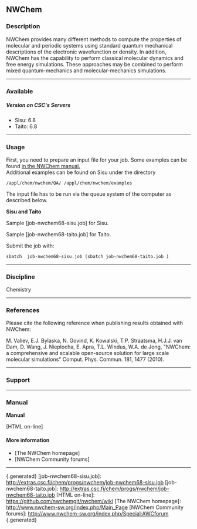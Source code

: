 ## NWChem

### Description

NWChem provides many different methods to compute the properties of
molecular and periodic systems using standard quantum mechanical
descriptions of the electronic wavefunction or density. In addition,
NWChem has the capability to perform classical molecular dynamics and
free energy simulations. These approaches may be combined to perform
mixed quantum-mechanics and molecular-mechanics simulations.

------------------------------------------------------------------------

### Available

##### Version on CSC's Servers

-   Sisu: 6.8
-   Taito: 6.8

------------------------------------------------------------------------

### Usage

First, you need to prepare an input file for your job. Some examples can
be found [in the NWChem manual.]  
Additional examples can be found on Sisu under the directory

`/appl/chem/nwchem/QA/ /appl/chem/nwchem/examples`

The input file has to be run via the queue system of the computer as
described below.

**Sisu and Taito**

Sample [job-nwchem68-sisu.job] for Sisu.

Sample [job-nwchem68-taito.job] for Taito.

  
Submit the job with:

`sbatch  job-nwchem68-sisu.job (sbatch job-nwchem68-taito.job )`

------------------------------------------------------------------------

### Discipline

Chemistry  

------------------------------------------------------------------------

### References

Please cite the following reference when publishing results obtained
with NWChem:

M. Valiev, E.J. Bylaska, N. Govind, K. Kowalski, T.P. Straatsma, H.J.J.
van Dam, D. Wang, J. Nieplocha, E. Apra, T.L. Windus, W.A. de Jong,
"NWChem: a comprehensive and scalable open-source solution for large
scale molecular simulations" Comput. Phys. Commun. 181, 1477 (2010).

------------------------------------------------------------------------

### Support

------------------------------------------------------------------------

### Manual

**Manual**

[HTML on-line]

#### More information

-   [The NWChem homepage]
-   [NWChem Community forums]

------------------------------------------------------------------------

  [in the NWChem manual.]: http://www.nwchem-sw.org/index.php/Release65:NWChem_Documentation
  {.generated}
  [job-nwchem68-sisu.job]: http://extras.csc.fi/chem/progs/nwchem/job-nwchem68-sisu.job
  [job-nwchem68-taito.job]: http://extras.csc.fi/chem/progs/nwchem/job-nwchem68-taito.job
  [HTML on-line]: https://github.com/nwchemgit/nwchem/wiki
  [The NWChem homepage]: http://www.nwchem-sw.org/index.php/Main_Page
  [NWChem Community forums]: http://www.nwchem-sw.org/index.php/Special:AWCforum
  {.generated}
